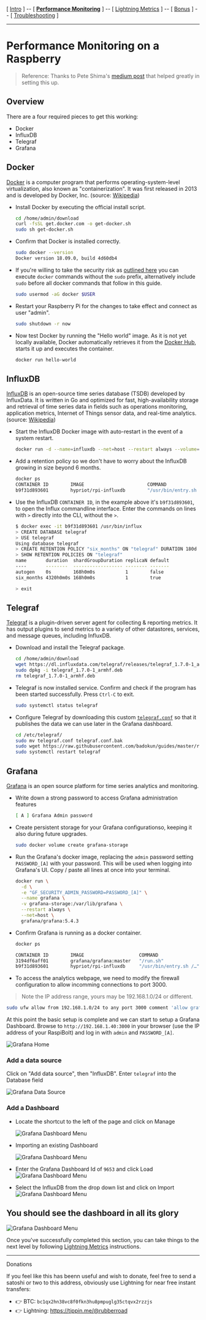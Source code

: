 [ [Intro](intro.md) ] -- [ [**Performance Monitoring**](performance_monitoring.md) ] -- [ [Lightning Metrics](lightning_metrics.md) ] -- [ [Bonus](bonus.md) ] -- [ [Troubleshooting](troubleshooting.md) ]

------

# Performance Monitoring on a Raspberry

> Reference: Thanks to Pete Shima's [medium post](https://medium.com/@petey5000/monitoring-your-home-network-with-influxdb-on-raspberry-pi-with-docker-78a23559ffea) that helped greatly in setting this up.

## Overview

There are a four required pieces to get this working:

- Docker
- InfluxDB
- Telegraf
- Grafana

## Docker

[Docker](https://www.docker.com) is a computer program that performs operating-system-level virtualization, also known as "containerization". It was first released in 2013 and is developed by Docker, Inc. (source: [Wikipedia](https://en.wikipedia.org/wiki/Docker_(software)))

- Install Docker by executing the official install script.

  ```bash
  cd /home/admin/download
  curl -fsSL get.docker.com -o get-docker.sh
  sudo sh get-docker.sh
  ```

- Confirm that Docker is installed correctly.

  ```bash
  sudo docker --version
  Docker version 18.09.0, build 4d60db4
  ```

- If you're willing to take the security risk as [outlined here](https://docs.docker.com/engine/security/security/#docker-daemon-attack-surface) you can execute `docker` commands without the `sudo` prefix, alternatively include `sudo` before all docker commands that follow in this guide.

  ```bash
  sudo usermod -aG docker $USER
  ```

- Restart your Raspberry Pi for the changes to take effect and connect as user "admin".

  ```bash
  sudo shutdown -r now
  ```

- Now test Docker by running the "Hello world" image. As it is not yet locally available, Docker automatically retrieves it from the [Docker Hub](https://hub.docker.com/), starts it up and executes the container.

  ```bash
  docker run hello-world
  ```

## InfluxDB

[InfluxDB](https://www.influxdata.com/) is an open-source time series database (TSDB) developed by InfluxData. It is written in Go and optimized for fast, high-availability storage and retrieval of time series data in fields such as operations monitoring, application metrics, Internet of Things sensor data, and real-time analytics. (source: [Wikipedia](https://en.wikipedia.org/wiki/InfluxDB))

- Start the InfluxDB Docker image with auto-restart in the event of a system restart.

  ```bash
  docker run -d --name=influxdb --net=host --restart always --volume=/var/influxdb:/data hypriot/rpi-influxdb
  ```

- Add a retention policy so we don't have to worry about the InfluxDB growing in size beyond 6 months.

  ```bash
  docker ps
  CONTAINER ID        IMAGE                       COMMAND                  CREATED             STATUS              PORTS               NAMES
  b9f31d893601        hypriot/rpi-influxdb        "/usr/bin/entry.sh /…"   5 minutes ago       Up 5 minutes                              influxdb
  ```

- Use the InfluxDB `CONTAINER ID`, in the example above it's `b9f31d893601`, to open the Influx commandline interface. Enter the commands on lines with `>` directly into the CLI, without the `>`.

  ```bash
  $ docker exec -it b9f31d893601 /usr/bin/influx
  > CREATE DATABASE telegraf
  > USE telegraf
  Using database telegraf
  > CREATE RETENTION POLICY "six_months" ON "telegraf" DURATION 180d REPLICATION 1 DEFAULT
  > SHOW RETENTION POLICIES ON "telegraf"
  name       duration  shardGroupDuration replicaN default
  ----       --------  ------------------ -------- -------
  autogen    0s        168h0m0s           1        false
  six_months 4320h0m0s 168h0m0s           1        true
  
  > exit
  ```

## Telegraf

[Telegraf](https://docs.influxdata.com/telegraf) is a plugin-driven server agent for collecting & reporting metrics. It has output plugins to send metrics to a variety of other datastores, services, and message queues, including InfluxDB.

- Download and install the Telegraf package.

  ```bash
  cd /home/admin/download
  wget https://dl.influxdata.com/telegraf/releases/telegraf_1.7.0-1_armhf.deb
  sudo dpkg -i telegraf_1.7.0-1_armhf.deb
  rm telegraf_1.7.0-1_armhf.deb
  ```

- Telegraf is now installed service. Confirm and check if the program has been started successfully. Press `Ctrl-C` to exit.

  ```bash
  sudo systemctl status telegraf
  ```

- Configure Telegraf by downloading this custom [`telegraf.conf`](https://raw.githubusercontent.com/badokun/guides/master/raspibolt/resources/telegraf.conf) so that it publishes the data we can use later in the Grafana dashboard.

  ```bash
  cd /etc/telegraf/
  sudo mv telegraf.conf telegraf.conf.bak
  sudo wget https://raw.githubusercontent.com/badokun/guides/master/raspibolt/resources/telegraf.conf
  sudo systemctl restart telegraf
  ```

## Grafana

[Grafana](https://grafana.com/) is an open source platform for time series analytics and monitoring.

- Write down a strong password to access Grafana administration features

  ```bash
  [ A ] Grafana Admin password
  ```

- Create persistent storage for your Grafana configurationso, keeping it also during future upgrades.

  ```bash
  sudo docker volume create grafana-storage
  ```

- Run the Grafana's docker image, replacing the `admin` password setting `PASSWORD_[A]` with your password. This will be used when logging into Grafana's UI. Copy / paste all lines at once into your terminal.

  ```bash
  docker run \
    -d \
    -e "GF_SECURITY_ADMIN_PASSWORD=PASSWORD_[A]" \
    --name grafana \
    -v grafana-storage:/var/lib/grafana \
    --restart always \
    --net=host \
    grafana/grafana:5.4.3
  ```

- Confirm Grafana is running as a docker container.

  ```bash
  docker ps
  ```

  ```bash
  CONTAINER ID        IMAGE                    COMMAND                  CREATED              STATUS              PORTS               NAMES
  3194df6aff01        grafana/grafana:master   "/run.sh"                About a minute ago   Up About a minute                       grafana
  b9f31d893601        hypriot/rpi-influxdb     "/usr/bin/entry.sh /…"   30 minutes ago         Up 30 minutes                              influxdb
  ```

- To access the analytics webpage, we need to modify the firewall configuration to allow incomming connections to port 3000.
> Note the IP address range, yours may be 192.168.1.0/24 or different.

  ```bash
  sudo ufw allow from 192.168.1.0/24 to any port 3000 comment 'allow grafana from local LAN'
  ```

At this point the basic setup is complete and we can start to setup a Grafana Dashboard. Browse to `http://192.168.1.40:3000` in your browser (use the IP address of your RaspiBolt) and log in with `admin` and `PASSWORD_[A]`.

![Grafana Home](images/71_grafana-home.jpg)

### Add a data source

Click on "Add data source", then "InfluxDB". Enter `telegraf` into the Database field

![Grafana Data Source](images/71_grafana-datasource.jpg)

### Add a Dashboard

- Locate the shortcut to the left of the page and click on Manage

  ![Grafana Dashboard Menu](images/71_grafana-manage-dashboard-menu.jpg)

- Importing an existing Dashboard

  ![Grafana Dashboard Menu](images/71_grafana-manage-dashboard-import-menu.jpg)

- Enter the Grafana Dashboard Id of `9653` and click Load
  ![Grafana Dashboard Menu](images/71_grafana-manage-dashboard-import.jpg)

- Select the InfluxDB from the drop down list and click on Import
  ![Grafana Dashboard Menu](images/71_grafana-manage-dashboard-import-done.jpg)

## You should see the dashboard in all its glory

![Grafana Dashboard Menu](images/71_grafana-manage-dashboard-success.jpg)

Once you've successfully completed this section, you can take things to the next level by following
[Lightning Metrics](lightning_metrics.md) instructions.

------

Donations

If you feel like this has beenn useful and wish to donate, feel free to send a satoshi or two to this address, obviously use Lightning for near free instant transfers:

* 👉 BTC: `bc1qx2hn38vc8f0fkn3hu8pmpuglg35ctqvx2rzzjs`
* 👉 Lightning: <https://tippin.me/@rubberroad>
